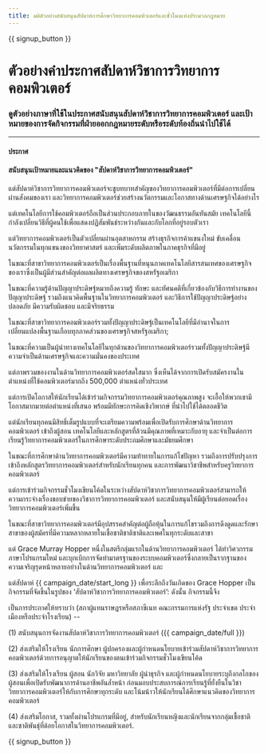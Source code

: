 ```yaml
---
title: มติตัวอย่างสนับสนุนสัปดาห์การศึกษาวิทยาการคอมพิวเตอร์และชั่วโมงแห่งประมวลกฎหมาย
---
```


{{ signup_button }}

# ตัวอย่างคำประกาศสัปดาห์วิชาการวิทยาการคอมพิวเตอร์

### ดูตัวอย่างภาษาที่ใช้ในประกาศสนับสนุนสัปดาห์วิชาการวิทยาการคอมพิวเตอร์ และเป้าหมายของการจัดกิจกรรมที่ฝ่ายออกกฎหมายระดับหรือระดับท้องถิ่นนำไปใช้ได้

* * *

#### **ประกาศ**  


#### สนับสนุนเป้าหมายและแนวคิดของ "สัปดาห์วิชาการวิทยาการคอมพิวเตอร์"

แต่สัปดาห์วิชาการวิทยาการคอมพิวเตอร์จะชูบทบาทสำคัญของวิทยาการคอมพิวเตอร์ที่มีต่อการเปลี่ยนผ่านสังคมของเรา และวิทยาการคอมพิวเตอร์ช่วยสร้างนวัตกรรมและโอกาสทางด้านเศรษฐกิจได้อย่างไร

แต่เทคโนโลยีการใช้คอมพิวเตอร์ถือเป็นส่วนประกอบภายในของวัฒนธรรมอันทันสมัย เทคโนโลยีนี้กำลังเปลี่ยนวิธีที่ผู้คนใช้เพื่อแสดงปฏิสัมพันธ์ระหว่างกันและกับโลกที่อยู่รอบตัวเรา

แต่วิทยาการคอมพิวเตอร์เป็นตัวเปลี่ยนผ่านอุตสาหกรรม สร้างธุรกิจการค้าแขนงใหม่ ขับเคลื่อนนวัตกรรมในทุกแขนงของวิทยาศาสตร์ และเพิ่มระดับผลิตภาพในภาคธุรกิจที่มีอยู่

ในขณะที่สาขาวิทยาการคอมพิวเตอร์เป็นเรื่องพื้นฐานที่หนุนภาคเทคโนโลยีสารสนเทศของเศรษฐกิจของเราซึ่งเป็นผู้มีส่วนสำคัญต่อผลผลิตทางเศรษฐกิจของสหรัฐอเมริกา

ในขณะที่ความรู้ด้านปัญญาประดิษฐ์หมายถึงความรู้ ทักษะ และทัศนคติที่เกี่ยวข้องกับวิธีการทำงานของปัญญาประดิษฐ์ รวมถึงแนวคิดพื้นฐานในวิทยาการคอมพิวเตอร์ และวิธีการใช้ปัญญาประดิษฐ์อย่างปลอดภัย มีความรับผิดชอบ และมีจริยธรรม

ในขณะที่สาขาวิทยาการคอมพิวเตอร์รวมทั้งปัญญาประดิษฐ์เป็นเทคโนโลยีที่มีอำนาจในการเปลี่ยนแปลงพื้นฐานเกือบทุกภาคส่วนของเศรษฐกิจสหรัฐอเมริกา;

ในขณะที่ความเป็นผู้นำทางเทคโนโลยีในทุกด้านของวิทยาการคอมพิวเตอร์รวมทั้งปัญญาประดิษฐ์มีความจำเป็นด้านเศรษฐกิจและความมั่นคงของประเทศ

แต่ภาพรวมของงานในด้านวิทยาการคอมพิวเตอร์สดใสมาก ซึ่งเห็นได้จากการเปิดรับสมัครงานในตำแหน่งที่ใช้คอมพิวเตอร์มากถึง 500,000 ตำแหน่งทั่วประเทศ

แต่การเปิดโอกาสให้นักเรียนได้เข้าร่วมกิจกรรมวิทยาการคอมพิวเตอร์คุณภาพสูง จะเอื้อให้พวกเขามีโอกาสมากมายต่อตำแหน่งที่เสนอ พร้อมมีทักษะการคิดเชิงวิพากษ์ ที่นำไปใช้ได้ตลอดชีวิต

แต่นักเรียนทุกคนมีสิทธิ์เต็มรูปแบบที่จะเตรียมความพร้อมเพื่อเปิดรับการศึกษาด้านวิทยาการคอมพิวเตอร์ เข้าถึงผู้สอน เทคโนโลยีและหลักสูตรที่ล้วนมีคุณภาพที่เหมาะกับอายุ และจำเป็นต่อการเรียนรู้วิทยาการคอมพิวเตอร์ในการศึกษาระดับประถมศึกษาและมัธยมศึกษา

ในขณะที่การศึกษาด้านวิทยาการคอมพิวเตอร์มีความท้าทายในการแก้ไขปัญหา รวมถึงการปรับปรุงการเข้าถึงหลักสูตรวิทยาการคอมพิวเตอร์สำหรับนักเรียนทุกคน และการพัฒนาวิชาชีพสำหรับครูวิทยาการคอมพิวเตอร์

แต่การเข้าร่วมกิจกรรมชั่วโมงเขียนโค้ดในระหว่างสัปดาห์วิชาการวิทยาการคอมพิวเตอร์สามารถให้ความกระจ่างเรื่องขอบข่ายของวิชาการวิทยาการคอมพิวเตอร์ และสนับสนุนให้มีผู้เรียนต่อยอดเรื่องวิทยาการคอมพิวเตอร์เพิ่มขึ้น

ในขณะที่สาขาวิทยาการคอมพิวเตอร์มีอุปสรรคสำคัญต่อผู้ถือหุ้นในการแก้ไขรวมถึงการดึงดูดและรักษาสาขาของผู้สมัครที่มีความหลากหลายในเชื้อชาติชาติชาติและเพศในทุกระดับและสาขา

แต่ Grace Murray Hopper หนึ่งในสตรีกลุ่มแรกในด้านวิทยาการคอมพิวเตอร์ ได้ทำวิศวกรรมภาษาโปรแกรมใหม่ และบุกเบิกการจัดทำมาตรฐานของระบบคอมพิวเตอร์ซึ่งกลายเป็นรากฐานของความเจริญรุดหน้าหลายอย่างในด้านวิทยาการคอมพิวเตอร์ และ

แต่สัปดาห์ {{ campaign_date/start_long }} เพื่อระลึกถึงวันเกิดของ Grace Hopper เป็นกิจกรรมที่จัดขึ้นในรูปของ ‘สัปดาห์วิชาการวิทยาการคอมพิวเตอร์’: ดังนั้น กิจกรรมนี้จึง <br />

เป็นการประกาศให้ทราบว่า (สภาผู้แทนราษฎรหรือสภาซีเนท คณะกรรมการแห่งรัฐ ประจำเขต ประจำเมืองหรือประจำโรงเรียน) --

(1) สนับสนุนการจัดงานสัปดาห์วิชาการวิทยาการคอมพิวเตอร์ ({{ campaign_date/full }})

(2) ส่งเสริมให้โรงเรียน นักการศึกษา ผู้ปกครองและผู้กำหนดนโยบายเข้าร่วมสัปดาห์วิชาการวิทยาการคอมพิวเตอร์ด้วยการอนุญาตให้นักเรียนของตนเข้าร่วมกิจกรรมชั่วโมงเขียนโค้ด

(3) ส่งเสริมให้โรงเรียน ผู้สอน นักวิจัย มหาวิทยาลัย ผู้นำธุรกิจ และผู้กำหนดนโยบายระบุถึงกลไกของผู้สอนเพื่อเปิดรับพัฒนาการด้านอาชีพอันล้ำหน้า ก่อนมอบประสบการณ์การเรียนรู้ที่ยั่งยืนในวิชาวิทยาการคอมพิวเตอร์ให้กับการศึกษาทุกระดับ และโน้มน้าวให้นักเรียนได้ศึกษาแนวคิดของวิทยาการคอมพิวเตอร์

(4) ส่งเสริมโอกาส, รวมทั้งผ่านโปรแกรมที่มีอยู่, สำหรับนักเรียนหญิงและนักเรียนจากกลุ่มเชื้อชาติและชาติพันธุ์ที่ด้อยโอกาสในวิทยาการคอมพิวเตอร์.

{{ signup_button }}
